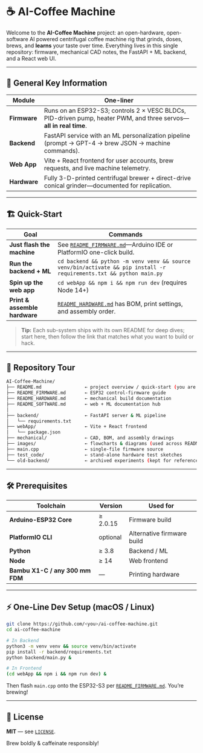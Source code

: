 # ☕️ AI-Coffee Machine

Welcome to the **AI-Coffee Machine** project: an open-hardware, open-software
AI powered centrifugal coffee machine rig that grinds, doses, brews, and **learns** your taste over time.
Everything lives in this single repository: firmware, mechanical CAD notes, the
FastAPI + ML backend, and a React web UI.

---

## 🔑  General Key Information

| Module | One-liner |
|--------|-----------|
| **Firmware** | Runs on an ESP32-S3; controls 2 × VESC BLDCs, PID-driven pump, heater PWM, and three servos—**all in real time**. |
| **Backend** | FastAPI service with an ML personalization pipeline (prompt → GPT-4 → brew JSON → machine commands). |
| **Web App** | Vite + React frontend for user accounts, brew requests, and live machine telemetry. |
| **Hardware** | Fully 3-D-printed centrifugal brewer + direct-drive conical grinder—documented for replication. |

---

## 🏗️  Quick-Start

| Goal | Commands |
|------|----------|
| **Just flash the machine** | See [`README_FIRMWARE.md`](README_FIRMWARE.md)—Arduino IDE or PlatformIO one-click build. |
| **Run the backend + ML** | `cd backend && python -m venv venv && source venv/bin/activate && pip install -r requirements.txt && python main.py` |
| **Spin up the web app** | `cd webApp && npm i && npm run dev` (requires Node 14+) |
| **Print & assemble hardware** | [`README_HARDWARE.md`](README_HARDWARE.md) has BOM, print settings, and assembly order. |

> **Tip:** Each sub-system ships with its own README for deep dives; start
> here, then follow the link that matches what you want to build or hack.

---

## 📂  Repository Tour

```bash
AI-Coffee-Machine/
├── README.md                ← project overview / quick-start (you are here)
├── README_FIRMWARE.md       ← ESP32 control-firmware guide
├── README_HARDWARE.md       ← mechanical build documentation
├── README_SOFTWARE.md       ← web + ML documentation hub
│
├── backend/                 ← FastAPI server & ML pipeline
│   └── requirements.txt
├── webApp/                  ← Vite + React frontend
│   └── package.json
├── mechanical/              ← CAD, BOM, and assembly drawings
├── images/                  ← flowcharts & diagrams (used across READMEs)
├── main.cpp                 ← single-file firmware source
├── test_code/               ← stand-alone hardware test sketches
└── old-backend/             ← archived experiments (kept for reference)
```

---

## 🛠️  Prerequisites

| Toolchain | Version | Used for |
|-----------|---------|----------|
| **Arduino-ESP32 Core** | ≥ 2.0.15 | Firmware build |
| **PlatformIO CLI** | optional | Alternative firmware build |
| **Python** | ≥ 3.8 | Backend / ML |
| **Node** | ≥ 14 | Web frontend |
| **Bambu X1-C / any 300 mm FDM** | — | Printing hardware |

---

## ⚡️  One-Line Dev Setup (macOS / Linux)

```bash
git clone https://github.com/<you>/ai-coffee-machine.git
cd ai-coffee-machine

# In Backend 
python3 -m venv venv && source venv/bin/activate
pip install -r backend/requirements.txt
python backend/main.py &

# In Frontend
(cd webApp && npm i && npm run dev) &
```

Then flash `main.cpp` onto the ESP32-S3 per
[`README_FIRMWARE.md`](README_FIRMWARE.md). You’re brewing!

---

## 📜  License

**MIT** — see [`LICENSE`](LICENSE).

Brew boldly & caffeinate responsibly!

